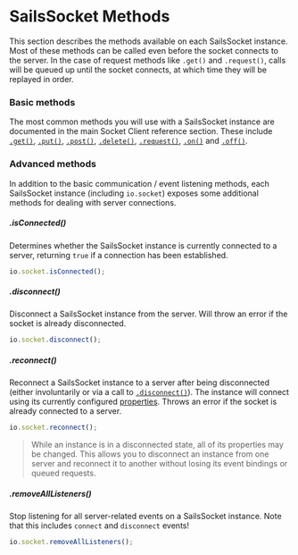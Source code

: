 # SailsSocket Methods

This section describes the methods available on each SailsSocket instance.  Most of these methods can be called even before the socket connects to the server.  In the case of request methods like `.get()` and `.request()`, calls will be queued up until the socket connects, at which time they will be replayed in order.

### Basic methods

The most common methods you will use with a SailsSocket instance are documented in the main Socket Client reference section.  These include [`.get()`](http://sailsjs.com/documentation/reference/web-sockets/socket-client/io-socket-get), [`.put()`](http://sailsjs.com/documentation/reference/web-sockets/socket-client/io-socket-put), [`.post()`](http://sailsjs.com/documentation/reference/web-sockets/socket-client/io-socket-post), [`.delete()`](http://sailsjs.com/documentation/reference/web-sockets/socket-client/io-socket-delete), [`.request()`](http://sailsjs.com/documentation/reference/web-sockets/socket-client/io-socket-request), [`.on()`](http://sailsjs.com/documentation/reference/web-sockets/socket-client/io-socket-on) and [`.off()`](http://sailsjs.com/documentation/reference/web-sockets/socket-client/io-socket-off).

### Advanced methods

In addition to the basic communication / event listening methods, each SailsSocket instance (including `io.socket`) exposes some additional methods for dealing with server connections.

##### .isConnected()

Determines whether the SailsSocket instance is currently connected to a server, returning `true` if a connection has been established.

```js
io.socket.isConnected();
```

##### .disconnect()

Disconnect a SailsSocket instance from the server.  Will throw an error if the socket is already disconnected.

```js
io.socket.disconnect();
```

##### .reconnect()

Reconnect a SailsSocket instance to a server after being disconnected (either involuntarily or via a call to [`.disconnect()`](http://sailsjs.com/documentation/reference/web-sockets/socket-client/sails-socket/methods#?disconnect)).  The instance will connect using its currently configured [properties](http://sailsjs.com/documentation/reference/web-sockets/socket-client/sails-socket/properties).  Throws an error if the socket is already connected to a server.

```js
io.socket.reconnect();
```

> While an instance is in a disconnected state, all of its properties may be changed.  This allows you to disconnect an instance from one server and reconnect it to another without losing its event bindings or queued requests.


##### .removeAllListeners()

Stop listening for all server-related events on a SailsSocket instance.  Note that this includes `connect` and `disconnect` events!

```js
io.socket.removeAllListeners();
```



<docmeta name="displayName" value="Methods">

